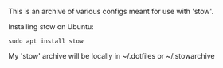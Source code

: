 This is an archive of various configs meant for use with 'stow'.

Installing stow on Ubuntu:
```
sudo apt install stow
```

My 'stow' archive will be locally in ~/.dotfiles or ~/.stowarchive
